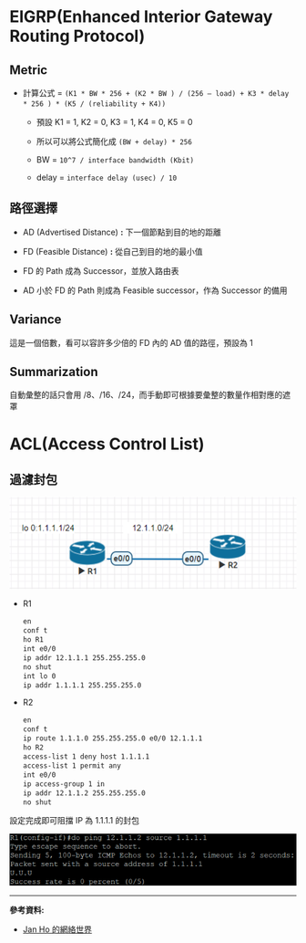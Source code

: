 # EIGRP(Enhanced Interior Gateway Routing Protocol)

## Metric

- 計算公式 = `(K1 * BW * 256 + (K2 * BW ) / (256 – load) + K3 * delay * 256 ) * (K5 / (reliability + K4))`

    - 預設 K1 = 1, K2 = 0, K3 = 1, K4 = 0, K5 = 0

    - 所以可以將公式簡化成 `(BW + delay) * 256`

    - BW = `10^7 / interface bandwidth (Kbit)`

    - delay = `interface delay (usec) / 10`

## 路徑選擇

- AD (Advertised Distance) **:** 下一個節點到目的地的距離

- FD (Feasible Distance) **:** 從自己到目的地的最小值

- FD 的 Path 成為 Successor，並放入路由表

- AD 小於 FD 的 Path 則成為 Feasible successor，作為 Successor 的備用

## Variance

這是一個倍數，看可以容許多少倍的 FD 內的 AD 值的路徑，預設為 1

## Summarization

自動彙整的話只會用 /8、/16、/24，而手動即可根據要彙整的數量作相對應的遮罩

# ACL(Access Control List)

## 過濾封包

![](img/20201118/1.png)

- R1

    ```
    en
    conf t
    ho R1
    int e0/0
    ip addr 12.1.1.1 255.255.255.0
    no shut
    int lo 0
    ip addr 1.1.1.1 255.255.255.0
    ```

- R2

    ```
    en
    conf t
    ip route 1.1.1.0 255.255.255.0 e0/0 12.1.1.1
    ho R2
    access-list 1 deny host 1.1.1.1
    access-list 1 permit any
    int e0/0
    ip access-group 1 in
    ip addr 12.1.1.2 255.255.255.0
    no shut
    ```

設定完成即可阻擋 IP 為 1.1.1.1 的封包

![](img/20201118/2.png)

---
**參考資料:**

- [Jan Ho 的網絡世界](https://www.jannet.hk/zh-Hant/post/enhanced-interior-gateway-routing-protocol-eigrp/#path)